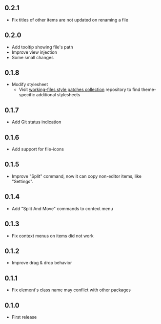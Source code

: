 ## 0.2.1
* Fix titles of other items are not updated on renaming a file

## 0.2.0
* Add tooltip showing file's path
* Improve view injection
* Some small changes

## 0.1.8
* Modify stylesheet
    - Visit [working-files style patches collection](https://github.com/susisu/working-files-styles) repository to find theme-specific additional stylesheets

## 0.1.7
* Add Git status indication

## 0.1.6
* Add support for file-icons

## 0.1.5
* Improve "Split" command, now it can copy non-editor items, like "Settings".

## 0.1.4
* Add "Split And Move" commands to context menu

## 0.1.3
* Fix context menus on items did not work

## 0.1.2
* Improve drag & drop behavior

## 0.1.1
* Fix element's class name may conflict with other packages

## 0.1.0
* First release
